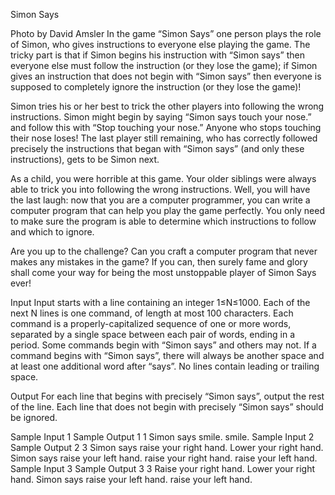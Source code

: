 Simon Says

Photo by David Amsler
In the game “Simon Says” one person plays the role of Simon, who gives instructions to everyone else playing the game. The tricky part is that if Simon begins his instruction with “Simon says” then everyone else must follow the instruction (or they lose the game); if Simon gives an instruction that does not begin with “Simon says” then everyone is supposed to completely ignore the instruction (or they lose the game)!

Simon tries his or her best to trick the other players into following the wrong instructions. Simon might begin by saying “Simon says touch your nose.” and follow this with “Stop touching your nose.” Anyone who stops touching their nose loses! The last player still remaining, who has correctly followed precisely the instructions that began with “Simon says” (and only these instructions), gets to be Simon next.

As a child, you were horrible at this game. Your older siblings were always able to trick you into following the wrong instructions. Well, you will have the last laugh: now that you are a computer programmer, you can write a computer program that can help you play the game perfectly. You only need to make sure the program is able to determine which instructions to follow and which to ignore.

Are you up to the challenge? Can you craft a computer program that never makes any mistakes in the game? If you can, then surely fame and glory shall come your way for being the most unstoppable player of Simon Says ever!

Input
Input starts with a line containing an integer 1≤N≤1000. Each of the next N lines is one command, of length at most 100 characters. Each command is a properly-capitalized sequence of one or more words, separated by a single space between each pair of words, ending in a period. Some commands begin with “Simon says” and others may not. If a command begins with “Simon says”, there will always be another space and at least one additional word after “says”. No lines contain leading or trailing space.

Output
For each line that begins with precisely “Simon says”, output the rest of the line. Each line that does not begin with precisely “Simon says” should be ignored.

Sample Input 1	Sample Output 1
1
Simon says smile.
 smile.
Sample Input 2	Sample Output 2
3
Simon says raise your right hand.
Lower your right hand.
Simon says raise your left hand.
 raise your right hand.
 raise your left hand.
Sample Input 3	Sample Output 3
3
Raise your right hand.
Lower your right hand.
Simon says raise your left hand.
 raise your left hand.